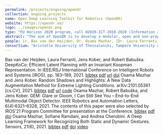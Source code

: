 ```yaml
---
permalink: /projects/ongoing/opendr
collection: ongoing_projects
name: Open Deep Learning Toolkit for Robotics (OpenDR)
website: https://opendr.eu/
logo: ../images/opendr.png
type: "EU Horizon 2020 program, call H2020-ICT-2018-2020 (Information and Communication Technologies); 2019 – 2022"
abstract: "The aim of OpenDR is to develop a modular, open and non-proprietary deep learning toolkit for robotics. We will provide a set of software functions, packages and utilities to help roboticists develop and test robotic applications that incorporate deep learning. OpenDR will enable linking robotics applications to software libraries such as tensorflow and the ROS operating environment. We focus on the AI and cognition core technology in order to give robotic systems the ability to interact with people and environments by means of deep-learning methods for active perception, cognition and decisions making. OpenDR will enlarge the range of robotics applications making use of deep learning, which will be demonstrated in the applications areas of healthcare, agri-food and agile production."
people: ir. Bas van der Heijden, Dr. Osama Mazhar, [Dr. Laura Ferranti](http://lauraferranti.com/), [Dr.-Ing. Jens Kober](http://www.jenskober.de), [prof.dr. Robert Babuška](http://www.robertbabuska.com/)
consortium: "Aristotle University of Thessaloniki, Tampere University of Technology, Aarhus University, Delft University of Technology, Albert-Ludwigs-Universität Freiburg, Cyberbotics Ltd., PAL Robotics S.L., Agro Intelligence ApS"
---
```

Bas van der Heijden, Laura Ferranti, Jens Kober, and Robert Babuška. DeepKoCo: Efficient Latent Planning with an Invariant Koopman Representation. In IEEE/RSJ International Conference on Intelligent Robots and Systems (IROS), pp. 183–189, 2021. [bibtex](http://www.jenskober.de/bibtexbrowser.php?key=Heijden2021IROS&bib=kober.bib) [pdf](https://arxiv.org/pdf/2011.12690.pdf) [url](https://arxiv.org/abs/2011.12690) [doi](https://doi.org/10.1109/IROS51168.2021.9636408)
Osama Mazhar and Jens Kober. Random Shadows and Highlights: A New Data Augmentation Method for Extreme Lighting Conditions. arXiv:2101.05361 [cs.CV], 2021. [bibtex](http://www.jenskober.de/bibtexbrowser.php?key=Mazhar2021arXiv&bib=kober.bib) [pdf](https://arxiv.org/pdf/2101.05361.pdf) [url](https://arxiv.org/abs/2101.05361) [code](https://github.com/OsamaMazhar/Random-Shadows-Highlights)
Osama Mazhar, Robert Babuška, and Jens Kober. GEM: Glare or Gloom, I Can Still See You – End-to-End Multimodal Object Detector. IEEE Robotics and Automation Letters, 6(4):6321–6328, 2021. The contents of this paper were also selected by IROS'21 Program Committee for presentation at the Conference. [bibtex](http://www.jenskober.de/bibtexbrowser.php?key=Mazhar2021arXiv&bib=kober.bib) [pdf](https://arxiv.org/pdf/2102.12319.pdf) [doi](https://doi.org/10.1109/LRA.2021.3093871)
Osama Mazhar, Sofiane Ramdani, and Andrea Cherubini. A Deep Learning Framework for Recognizing Both Static and Dynamic Gestures. Sensors, 21(6), 2021. [bibtex](http://www.jenskober.de/bibtexbrowser.php?key=Mazhar2021Sensors&bib=kober.bib) [pdf](https://www.mdpi.com/1424-8220/21/6/2227/pdf) [doi](https://doi.org/10.3390/s21062227) [video](https://youtu.be/lB5vXc8LMnk)
